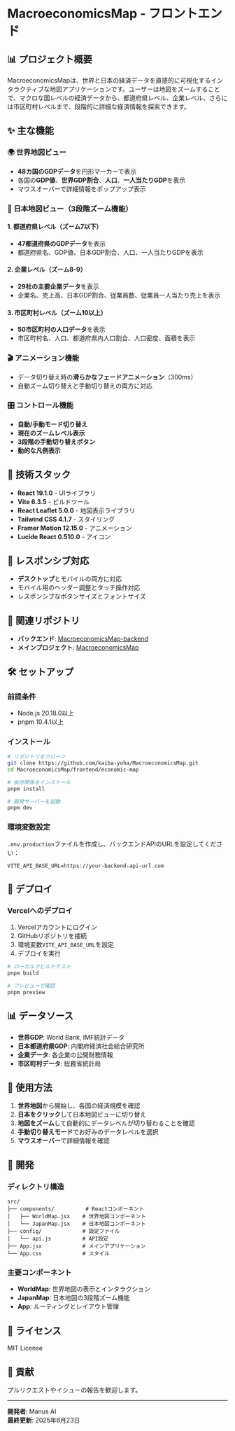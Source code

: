 # MacroeconomicsMap - フロントエンド

## 📊 プロジェクト概要

MacroeconomicsMapは、世界と日本の経済データを直感的に可視化するインタラクティブな地図アプリケーションです。ユーザーは地図をズームすることで、マクロな国レベルの経済データから、都道府県レベル、企業レベル、さらには市区町村レベルまで、段階的に詳細な経済情報を探索できます。

## ✨ 主な機能

### 🌍 世界地図ビュー
- **48カ国のGDPデータ**を円形マーカーで表示
- 各国の**GDP値**、**世界GDP割合**、**人口**、**一人当たりGDP**を表示
- マウスオーバーで詳細情報をポップアップ表示

### 🗾 日本地図ビュー（3段階ズーム機能）

#### 1. 都道府県レベル（ズーム7以下）
- **47都道府県のGDPデータ**を表示
- 都道府県名、GDP値、日本GDP割合、人口、一人当たりGDPを表示

#### 2. 企業レベル（ズーム8-9）
- **29社の主要企業データ**を表示
- 企業名、売上高、日本GDP割合、従業員数、従業員一人当たり売上を表示

#### 3. 市区町村レベル（ズーム10以上）
- **50市区町村の人口データ**を表示
- 市区町村名、人口、都道府県内人口割合、人口密度、面積を表示

### 🎬 アニメーション機能
- データ切り替え時の**滑らかなフェードアニメーション**（300ms）
- 自動ズーム切り替えと手動切り替えの両方に対応

### 🎛️ コントロール機能
- **自動/手動モード切り替え**
- **現在のズームレベル表示**
- **3段階の手動切り替えボタン**
- **動的な凡例表示**

## 🚀 技術スタック

- **React 19.1.0** - UIライブラリ
- **Vite 6.3.5** - ビルドツール
- **React Leaflet 5.0.0** - 地図表示ライブラリ
- **Tailwind CSS 4.1.7** - スタイリング
- **Framer Motion 12.15.0** - アニメーション
- **Lucide React 0.510.0** - アイコン

## 📱 レスポンシブ対応

- **デスクトップ**とモバイルの両方に対応
- モバイル用のヘッダー調整とタッチ操作対応
- レスポンシブなボタンサイズとフォントサイズ

## 🔗 関連リポジトリ

- **バックエンド**: [MacroeconomicsMap-backend](https://github.com/kaiba-yoha/MacroeconomicsMap-backend)
- **メインプロジェクト**: [MacroeconomicsMap](https://github.com/kaiba-yoha/MacroeconomicsMap)

## 🛠️ セットアップ

### 前提条件
- Node.js 20.18.0以上
- pnpm 10.4.1以上

### インストール

```bash
# リポジトリをクローン
git clone https://github.com/kaiba-yoha/MacroeconomicsMap.git
cd MacroeconomicsMap/frontend/economic-map

# 依存関係をインストール
pnpm install

# 開発サーバーを起動
pnpm dev
```

### 環境変数設定

`.env.production`ファイルを作成し、バックエンドAPIのURLを設定してください：

```env
VITE_API_BASE_URL=https://your-backend-api-url.com
```

## 🚀 デプロイ

### Vercelへのデプロイ

1. Vercelアカウントにログイン
2. GitHubリポジトリを接続
3. 環境変数`VITE_API_BASE_URL`を設定
4. デプロイを実行

```bash
# ローカルでビルドテスト
pnpm build

# プレビューで確認
pnpm preview
```

## 📊 データソース

- **世界GDP**: World Bank, IMF統計データ
- **日本都道府県GDP**: 内閣府経済社会総合研究所
- **企業データ**: 各企業の公開財務情報
- **市区町村データ**: 総務省統計局

## 🎯 使用方法

1. **世界地図**から開始し、各国の経済規模を確認
2. **日本をクリック**して日本地図ビューに切り替え
3. **地図をズーム**して自動的にデータレベルが切り替わることを確認
4. **手動切り替えモード**でお好みのデータレベルを選択
5. **マウスオーバー**で詳細情報を確認

## 🔧 開発

### ディレクトリ構造

```
src/
├── components/          # Reactコンポーネント
│   ├── WorldMap.jsx    # 世界地図コンポーネント
│   └── JapanMap.jsx    # 日本地図コンポーネント
├── config/             # 設定ファイル
│   └── api.js          # API設定
├── App.jsx             # メインアプリケーション
└── App.css             # スタイル
```

### 主要コンポーネント

- **WorldMap**: 世界地図の表示とインタラクション
- **JapanMap**: 日本地図の3段階ズーム機能
- **App**: ルーティングとレイアウト管理

## 📄 ライセンス

MIT License

## 👥 貢献

プルリクエストやイシューの報告を歓迎します。

---

**開発者**: Manus AI  
**最終更新**: 2025年6月23日

